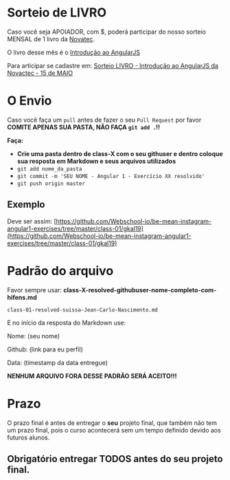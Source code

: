 # Sorteio de LIVRO

Caso você seja APOIADOR, com $, poderá participar do nosso sorteio MENSAL de 1 livro da [Novatec](http://novatec.com.br).

O livro desse mês é o [Introdução ao AngularJS](http://www.novatec.com.br/livros/introangularjs/)

Para articipar se cadastre em: [Sorteio LIVRO - Introdução ao AngularJS da Novactec - 15 de MAIO](http://goo.gl/forms/S0yzy7JzNA)

# O Envio

Caso você faça um `pull` antes de fazer o seu `Pull Request` por favor **COMITE APENAS SUA PASTA, NÃO FAÇA `git add .`!!**

**Faça:**
- **Crie uma pasta dentro de class-X com o seu githuser e dentro coloque sua resposta em Markdown e seus arquivos utilizados**
- `git add nome_da_pasta`
- `git commit -m 'SEU NOME - Angular 1 - Exercício XX resolvido'`
- `git push origin master`

## Exemplo

Deve ser assim: [https://github.com/Webschool-io/be-mean-instagram-angular1-exercises/tree/master/class-01/gkal19](https://github.com/Webschool-io/be-mean-instagram-angular1-exercises/tree/master/class-01/gkal19)

# Padrão do arquivo

Favor sempre usar: **class-X-resolved-githubuser-nome-completo-com-hifens.md**

    class-01-resolved-suissa-Jean-Carlo-Nascimento.md

E no início da resposta do Markdown use:

Nome: (seu nome)

Github: (link para eu perfil)

Data: (timestamp da data entregue)

**NENHUM ARQUIVO FORA DESSE PADRÃO SERÁ ACEITO!!!**

# Prazo

O prazo final é antes de entregar o **seu** projeto final, que também não tem um prazo final, pois o curso acontecerá sem um tempo definido devido aos futuros alunos.

## Obrigatório entregar **TODOS** antes do seu projeto final.
